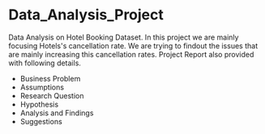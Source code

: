 # Data_Analysis_Project

Data Analysis on Hotel Booking Dataset.
In this project we are mainly focusing Hotels's cancellation rate. We are trying to findout the issues that are mainly increasing this cancellation rates.
Project Report also provided with following details.
 - Business Problem
 - Assumptions
 - Research Question
 - Hypothesis
 - Analysis and Findings
 - Suggestions

